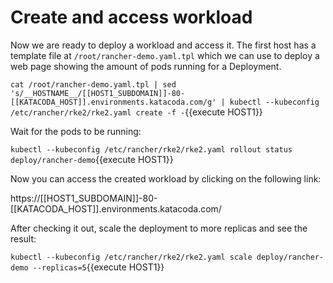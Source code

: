 # Create and access workload

Now we are ready to deploy a workload and access it. The first host has a template file at `/root/rancher-demo.yaml.tpl` which we can use to deploy a web page showing the amount of pods running for a Deployment.

`cat /root/rancher-demo.yaml.tpl | sed 's/__HOSTNAME__/[[HOST1_SUBDOMAIN]]-80-[[KATACODA_HOST]].environments.katacoda.com/g' | kubectl --kubeconfig /etc/rancher/rke2/rke2.yaml create -f -`{{execute HOST1}}

Wait for the pods to be running:

`kubectl --kubeconfig /etc/rancher/rke2/rke2.yaml rollout status deploy/rancher-demo`{{execute HOST1}}

Now you can access the created workload by clicking on the following link:

https://[[HOST1_SUBDOMAIN]]-80-[[KATACODA_HOST]].environments.katacoda.com/

After checking it out, scale the deployment to more replicas and see the result:

`kubectl --kubeconfig /etc/rancher/rke2/rke2.yaml scale deploy/rancher-demo --replicas=5`{{execute HOST1}}
